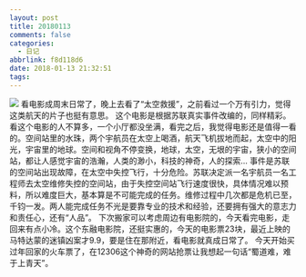 ```yaml
---
layout: post
title: 20180113
comments: false
categories:
  - 日记
abbrlink: f8d118d6
date: 2018-01-13 21:32:51
tags:
---
```


![](/assets/img/2018/20180113.jpg)
看电影成周末日常了，晚上去看了“太空救援”，之前看过一个万有引力，觉得这类航天的片子也挺有意思。
这个电影是根据苏联真实事件改编的，同样精彩。看这个电影的人不算多，一个小厅都没坐满，看完之后，我觉得电影还是值得一看的。空间站里的水珠，两个宇航员在太空上喝酒，航天飞机拔地而起，太空中的阳光，宇宙里的地球。空间和视角不停变换，地球，太空，无垠的宇宙，狭小的空间站，都让人感觉宇宙的浩瀚，人类的渺小，科技的神奇，人的探索...
事件是苏联的空间站出现故障，在太空中失控飞行，十分危险。苏联决定派一名宇航员一名工程师去太空维修失控的空间站，由于失控空间站飞行速度很快，具体情况难以预料，所以难度巨大，基本算是不可能完成的任务。维修过程中几次都是危机已至，千钧一发。两人能完成任务不光是要靠专业的技术和经验，还要拥有强大的意志力和责任心，还有“人品”。
下次搬家可以考虑周边有电影院的，今天看完电影，走回来有点小冷。这个东融电影院，还挺实惠的，今天的电影票23块，最近上映的马特达蒙的迷镇凶案才9.9，要是住在那附近，看电影就真成日常了。
今天开始买过年回家的火车票了，在12306这个神奇的网站抢票让我想起一句话“蜀道难，难于上青天”。

